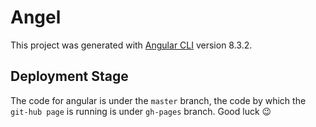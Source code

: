 # Angel

This project was generated with [Angular CLI](https://github.com/angular/angular-cli) version 8.3.2.

## Deployment Stage

The code for angular is under the ``master`` branch, the code by which the ``git-hub page`` is running is under ``gh-pages`` branch. Good luck 😉 
